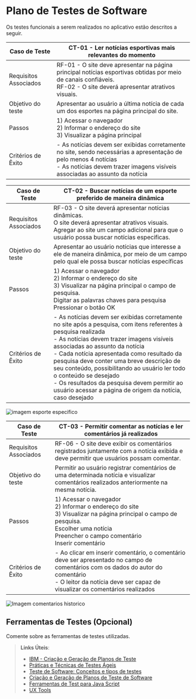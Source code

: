 # Plano de Testes de Software

Os testes funcionais a serem realizados no aplicativo estão descritos a seguir.

|Caso de Teste |CT-01 - Ler notícias esportivas mais relevantes do momento |
|--------------------|------------------------------------|
|Requisitos Associados |RF-01 - O site deve apresentar na página principal notícias esportivas obtidas por meio de canais confiáveis. </br> RF-02 - O site deverá apresentar atrativos visuais. |
|Objetivo do teste | Apresentar ao usuário a última notícia de cada um dos esportes na página principal do site. |
|Passos | 1) Acessar o navegador </br> 2) Informar o endereço do site </br> 3) Visualizar a página principal |
|Critérios de Êxito |- As notícias devem ser exibidas corretamente no site, sendo necessárias a apresentação de pelo menos 4 notícias </br>- As notícias devem trazer imagens visíveis associadas ao assunto da notícia |

|Caso de Teste |CT-02 - Buscar notícias de um esporte preferido de maneira dinâmica |
|--------------------|------------------------------------|
|Requisitos Associados | RF-03 - O site deverá apresentar notícias dinâmicas. </br> O site deverá apresentar atrativos visuais. </br> Agregar ao site um campo adicional para que o usuário possa buscar notícias especificas. |
|Objetivo do teste | Apresentar ao usuário notícias que interesse a ele de maneira dinâmica, por meio de um campo pelo qual ele possa buscar notícias específicas |
|Passos | 1) Acessar o navegador </br> 2) Informar o endereço do site </br> 3) Visualizar na página principal o campo de pesquisa. </br> Digitar as palavras chaves para pesquisa  </br> Pressionar o botão OK |
|Critérios de Êxito |- As notícias devem ser exibidas corretamente no site após a pesquisa, com itens referentes à pesquisa realizada </br>- As notícias devem trazer imagens visíveis associadas ao assunto da notícia </br>- Cada notícia apresentada como resultado da pesquisa deve conter uma breve descrição de seu conteúdo, possibilitando ao usuário ler todo o conteúdo se desejado </br>- Os resultados da pesquisa devem permitir ao usuário acessar a página de origem da notícia, caso desejado |

![imagem esporte especifico](https://user-images.githubusercontent.com/88354883/144719858-abba80ab-95ed-4d8a-971b-6344272a68b4.jpeg)


|Caso de Teste |CT-03 - Permitir comentar as notícias e ler comentários já realizados |
|--------------------|------------------------------------|
|Requisitos Associados | RF-06 - O site deve exibir os comentários registrados juntamente com a notícia exibida e deve permitir que usuários possam comentar. |
|Objetivo do teste | Permitir ao usuário registrar comentários de uma determinada notícia e visualizar comentários realizados anteriormente na mesma notícia. |
|Passos | 1) Acessar o navegador </br> 2) Informar o endereço do site </br> 3) Visualizar na página principal o campo de pesquisa. </br> Escolher uma notícia </br> Preencher o campo comentário </br> Inserir comentário |
|Critérios de Êxito |- Ao clicar em inserir comentário, o comentário deve ser apresentado no campo de comentários com os dados do autor do comentário </br>- O leitor da notícia deve ser capaz de visualizar os comentários realizados |

![Imagem comentarios historico](https://user-images.githubusercontent.com/88354883/144719808-d9f4b3a0-f62d-40dc-801f-2d1ac2bf5ad5.jpeg)

 
## Ferramentas de Testes (Opcional)

Comente sobre as ferramentas de testes utilizadas.
 
> **Links Úteis**:
> - [IBM - Criação e Geração de Planos de Teste](https://www.ibm.com/developerworks/br/local/rational/criacao_geracao_planos_testes_software/index.html)
> - [Práticas e Técnicas de Testes Ágeis](http://assiste.serpro.gov.br/serproagil/Apresenta/slides.pdf)
> -  [Teste de Software: Conceitos e tipos de testes](https://blog.onedaytesting.com.br/teste-de-software/)
> - [Criação e Geração de Planos de Teste de Software](https://www.ibm.com/developerworks/br/local/rational/criacao_geracao_planos_testes_software/index.html)
> - [Ferramentas de Test para Java Script](https://geekflare.com/javascript-unit-testing/)
> - [UX Tools](https://uxdesign.cc/ux-user-research-and-user-testing-tools-2d339d379dc7)
